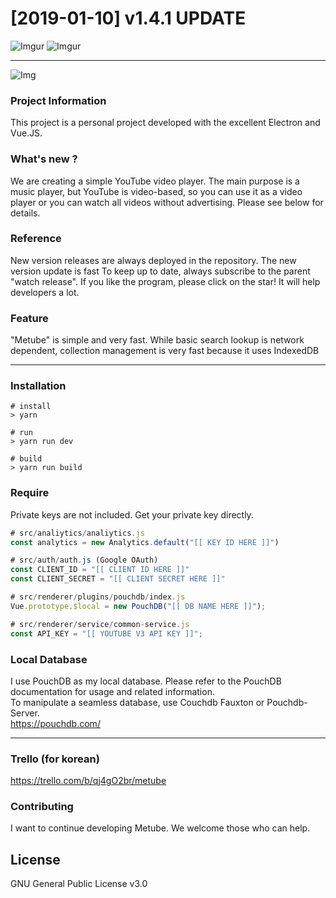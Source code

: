 # [2019-01-10] v1.4.1 UPDATE

![Imgur](https://i.imgur.com/4TF9sR3.png)
![Imgur](https://i.imgur.com/dz31Wvy.png)
***

![Img](https://cdn-images-1.medium.com/max/500/1*4JNvT8VJrbLKzwmfvkFFAQ.png)

### Project Information
This project is a personal project developed with the excellent Electron and Vue.JS.

### What's new ?
We are creating a simple  YouTube video player. The main purpose is a music player, but YouTube is video-based, so you can use it as a video player or you can watch all videos without advertising. Please see below for details.

### Reference
New version releases are always deployed in the repository. The new version update is fast
To keep up to date, always subscribe to the parent "watch release".
If you like the program, please click on the star! It will help developers a lot.

### Feature
"Metube" is simple and very fast. While basic search lookup is network dependent, collection management is very fast because it uses IndexedDB

***

### Installation
```
# install
> yarn

# run
> yarn run dev

# build
> yarn run build
```

### Require
Private keys are not included. Get your private key directly.
```js
# src/analiytics/analiytics.js
const analytics = new Analytics.default("[[ KEY ID HERE ]]")

# src/auth/auth.js (Google OAuth)
const CLIENT_ID = "[[ CLIENT ID HERE ]]"
const CLIENT_SECRET = "[[ CLIENT SECRET HERE ]]"

# src/renderer/plugins/pouchdb/index.js
Vue.prototype.$local = new PouchDB("[[ DB NAME HERE ]]");

# src/renderer/service/common-service.js
const API_KEY = "[[ YOUTUBE V3 API KEY ]]";
```

### Local Database
I use PouchDB as my local database. Please refer to the PouchDB documentation for usage and related information. <br/>
To manipulate a seamless database, use Couchdb Fauxton or Pouchdb-Server. <br/>
<https://pouchdb.com/>

***

### Trello (for korean)
<https://trello.com/b/qj4gO2br/metube>

### Contributing
I want to continue developing Metube. We welcome those who can help. <br/>

## License
GNU General Public License v3.0
